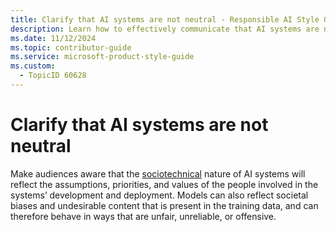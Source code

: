 ```yaml
---
title: Clarify that AI systems are not neutral - Responsible AI Style Guide
description: Learn how to effectively communicate that AI systems are not neutral. Understand how these systems can reflect societal biases and the values of their developers.
ms.date: 11/12/2024
ms.topic: contributor-guide
ms.service: microsoft-product-style-guide
ms.custom:
  - TopicID 60628
---
```



# Clarify that AI systems are not neutral

Make audiences aware that the [sociotechnical](~\responsible-ai-style-guide\a-z-word-list\s\sociotechnical.md) nature of AI systems will reflect the assumptions, priorities, and values of the people involved in the systems’ development and deployment. Models can also reflect societal biases and undesirable content that is present in the training data, and can therefore behave in ways that are unfair, unreliable, or offensive.  


